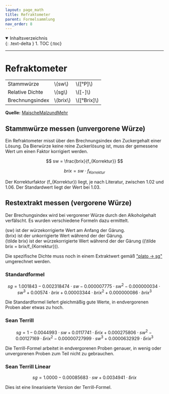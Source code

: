 ```yaml
---
layout: page_math
title: Refraktometer
parent: Formelsammlung
nav_order: 8
---
```


<details open markdown="block">
  <summary>
    Inhaltsverzeichnis
  </summary>
  {: .text-delta }
1. TOC
{:toc}
</details>

---

# Refraktometer

<table>
  <tr><td>Stammw&uuml;rze</td><td>\(sw\)</td><td>\([&deg;P]\)</td></tr>
  <tr><td>Relative Dichte</td><td>\(sg\)</td><td>\([-]\)</td></tr>
  <tr><td>Brechnungsindex </td><td>\(brix\)</td><td>\([&deg;Brix]\)</td></tr>
</table>

**Quelle:** [MaischeMalzundMehr](http://www.maischemalzundmehr.de/index.php?inhaltmitte=toolsrefraktorechner)

## Stammw&uuml;rze messen (unvergorene W&uuml;rze)

Ein Refraktometer misst &uuml;ber den Brechnungsindex den Zuckergehalt einer L&ouml;sung.
Da Bierw&uuml;rze keine reine Zuckerl&ouml;sung ist, muss der gemessene Wert um einen Faktor korrigiert werden.

$$ sw = \frac{brix}{f_{Korrektur}} $$

$$ brix = sw \cdot f_{Korrektur} $$

Der Korrekturfaktor \(f_{Korrektur}\) liegt, je nach Literatur, zwischen 1.02 und 1.06. Der Standardwert liegt der Wert bei 1.03.


## Restextrakt messen (vergorene W&uuml;rze)

Der Brechungsindex wird bei vergorener W&uuml;rze durch den Alkoholgehalt verf&auml;lscht. Es wurden verschiedene Formeln dazu ermittelt.


\(sw\) ist der w&uuml;rzekorrigierte Wert am Anfang der G&auml;rung.<br>
\(brix\) ist der unkorrigierte Wert w&auml;hrend der der G&auml;rung.<br>
\(\tilde brix\) ist der w&uuml;rzekorrigierte Wert w&auml;hrend der der G&auml;rung (\(\tilde brix = brix/f_{Korrektur}\)).

Die spezifische Dichte muss noch in einem Extraktwert gem&auml;&szlig; ["plato → sg"](umrechnungen.html#plato--sg-spezifisches-gewicht-1) umgerechnet werden.


### Standardformel

$$ sg = 1.001843 - 0.002318474 \cdot sw - 0.000007775 \cdot sw^2 - 0.000000034 \cdot sw^3 + 0.00574 \cdot brix + 0.00003344 \cdot brix^2 + 0.000000086 \cdot brix^3 $$

Die Standardformel liefert gleichm&auml;&szlig;ig gute Werte, in endvergorenen Proben aber etwas zu hoch.


### Sean Terrill

$$ sg = 1 - 0.0044993 \cdot sw + 0.0117741 \cdot \tilde brix + 0.000275806 \cdot sw^2 - 0.00127169 \cdot \tilde brix^2 - 0.00000727999 \cdot sw^3 + 0.0000632929 \cdot \tilde brix^3 $$

Die Terrill-Formel arbeitet in endvergorenen Proben genauer, in wenig oder unvergorenen Proben zum Teil nicht zu gebrauchen.


### Sean Terrill Linear

$$ sg = 1.0000 - 0.00085683 \cdot sw + 0.0034941 \cdot \tilde brix $$

Dies ist eine linearisierte Version der Terrill-Formel.
